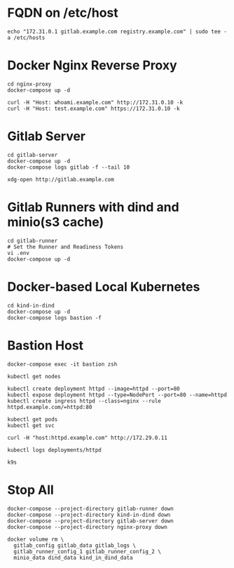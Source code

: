 # FQDN on /etc/host
```
echo "172.31.0.1 gitlab.example.com registry.example.com" | sudo tee -a /etc/hosts
```
# Docker Nginx Reverse Proxy
```
cd nginx-proxy
docker-compose up -d
```
```
curl -H "Host: whoami.example.com" http://172.31.0.10 -k
curl -H "Host: test.example.com" https://172.31.0.10 -k
```

# Gitlab Server
```
cd gitlab-server
docker-compose up -d
docker-compose logs gitlab -f --tail 10
```
```
xdg-open http://gitlab.example.com
```
# Gitlab Runners with dind and minio(s3 cache)
```
cd gitlab-runner
# Set the Runner and Readiness Tokens
vi .env
docker-compose up -d
```
# Docker-based Local Kubernetes
```
cd kind-in-dind
docker-compose up -d
docker-compose logs bastion -f
```
# Bastion Host
```
docker-compose exec -it bastion zsh
```
```
kubectl get nodes

kubectl create deployment httpd --image=httpd --port=80
kubectl expose deployment httpd --type=NodePort --port=80 --name=httpd
kubectl create ingress httpd --class=nginx --rule httpd.example.com/=httpd:80

kubectl get pods
kubectl get svc

curl -H "host:httpd.example.com" http://172.29.0.11

kubectl logs deployments/httpd

k9s
```

# Stop All
```
docker-compose --project-directory gitlab-runner down
docker-compose --project-directory kind-in-dind down
docker-compose --project-directory gitlab-server down
docker-compose --project-directory nginx-proxy down
```
```
docker volume rm \
  gitlab_config gitlab_data gitlab_logs \
  gitlab_runner_config_1 gitlab_runner_config_2 \
  minio_data dind_data kind_in_dind_data
```

